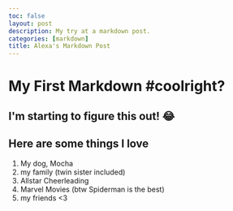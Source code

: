 ```yaml
---
toc: false
layout: post
description: My try at a markdown post.
categories: [markdown]
title: Alexa's Markdown Post
---
```

# My First Markdown #coolright?
## I'm starting to figure this out! :joy:
## Here are some things I love
1. My dog, Mocha
2. my family (twin sister included)
3. Allstar Cheerleading
4. Marvel Movies (btw Spiderman is the best)
5. my friends <3
